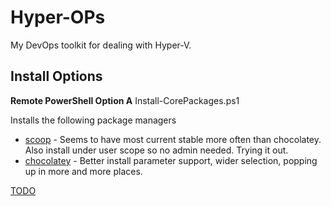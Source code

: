 Hyper-OPs
=========
My DevOps toolkit for dealing with Hyper-V.

Install Options
---------------
**Remote PowerShell Option A** Install-CorePackages.ps1

Installs the following package managers
* [scoop](http://scoop.sh/) - Seems to have most current stable more
often than chocolatey. Also install under user scope so no admin needed.
Trying it out.
* [chocolatey](https://chocolatey.org/) - Better install parameter
support, wider selection, popping up in more and more places.

[TODO](docs/TODO.md)

